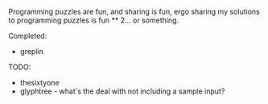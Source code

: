 Programming puzzles are fun, and sharing is fun, ergo sharing my solutions to programming puzzles is fun ** 2... or something.

Completed:
* greplin

TODO:
* thesixtyone
* glyphtree - what's the deal with not including a sample input?
